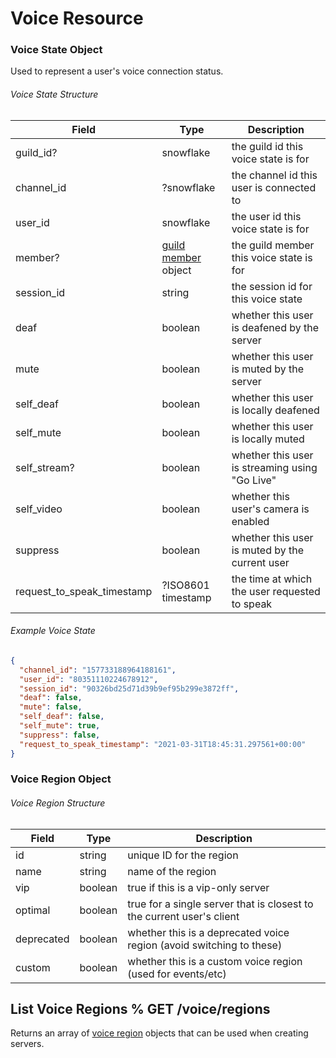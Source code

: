 # Voice Resource

### Voice State Object

Used to represent a user's voice connection status.

###### Voice State Structure

| Field                      | Type                                                             | Description                                    |
| -------------------------- | ---------------------------------------------------------------- | ---------------------------------------------- |
| guild_id?                  | snowflake                                                        | the guild id this voice state is for           |
| channel_id                 | ?snowflake                                                       | the channel id this user is connected to       |
| user_id                    | snowflake                                                        | the user id this voice state is for            |
| member?                    | [guild member](#DOCS_RESOURCES_GUILD/guild-member-object) object | the guild member this voice state is for       |
| session_id                 | string                                                           | the session id for this voice state            |
| deaf                       | boolean                                                          | whether this user is deafened by the server    |
| mute                       | boolean                                                          | whether this user is muted by the server       |
| self_deaf                  | boolean                                                          | whether this user is locally deafened          |
| self_mute                  | boolean                                                          | whether this user is locally muted             |
| self_stream?               | boolean                                                          | whether this user is streaming using "Go Live" |
| self_video                 | boolean                                                          | whether this user's camera is enabled          |
| suppress                   | boolean                                                          | whether this user is muted by the current user |
| request_to_speak_timestamp | ?ISO8601 timestamp                                               | the time at which the user requested to speak  |

###### Example Voice State

```json
{
  "channel_id": "157733188964188161",
  "user_id": "80351110224678912",
  "session_id": "90326bd25d71d39b9ef95b299e3872ff",
  "deaf": false,
  "mute": false,
  "self_deaf": false,
  "self_mute": true,
  "suppress": false,
  "request_to_speak_timestamp": "2021-03-31T18:45:31.297561+00:00"
}
```

### Voice Region Object

###### Voice Region Structure

| Field      | Type    | Description                                                           |
| ---------- | ------- | --------------------------------------------------------------------- |
| id         | string  | unique ID for the region                                              |
| name       | string  | name of the region                                                    |
| vip        | boolean | true if this is a vip-only server                                     |
| optimal    | boolean | true for a single server that is closest to the current user's client |
| deprecated | boolean | whether this is a deprecated voice region (avoid switching to these)  |
| custom     | boolean | whether this is a custom voice region (used for events/etc)           |

## List Voice Regions % GET /voice/regions

Returns an array of [voice region](#DOCS_RESOURCES_VOICE/voice-region-object) objects that can be used when creating servers.
